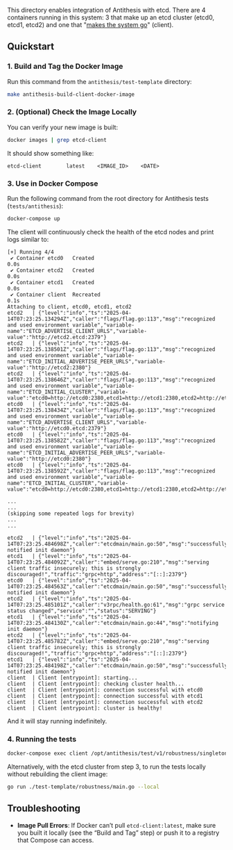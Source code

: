 This directory enables integration of Antithesis with etcd. There are 4 containers running in this system: 3 that make up an etcd cluster (etcd0, etcd1, etcd2) and one that "[makes the system go](https://antithesis.com/docs/getting_started/basic_test_hookup/)" (client).

## Quickstart

### 1. Build and Tag the Docker Image

Run this command from the `antithesis/test-template` directory:

```bash
make antithesis-build-client-docker-image
```

### 2. (Optional) Check the Image Locally

You can verify your new image is built:

```bash
docker images | grep etcd-client
```

It should show something like:

```
etcd-client        latest    <IMAGE_ID>    <DATE>
```

### 3. Use in Docker Compose

Run the following command from the root directory for Antithesis tests (`tests/antithesis`):

```bash
docker-compose up
```

The client will continuously check the health of the etcd nodes and print logs similar to:

```
[+] Running 4/4
 ✔ Container etcd0   Created                                                                                                                                                 0.0s 
 ✔ Container etcd2   Created                                                                                                                                                 0.0s 
 ✔ Container etcd1   Created                                                                                                                                                 0.0s 
 ✔ Container client  Recreated                                                                                                                                               0.1s 
Attaching to client, etcd0, etcd1, etcd2
etcd2   | {"level":"info","ts":"2025-04-14T07:23:25.134294Z","caller":"flags/flag.go:113","msg":"recognized and used environment variable","variable-name":"ETCD_ADVERTISE_CLIENT_URLS","variable-value":"http://etcd2.etcd:2379"}
etcd2   | {"level":"info","ts":"2025-04-14T07:23:25.138501Z","caller":"flags/flag.go:113","msg":"recognized and used environment variable","variable-name":"ETCD_INITIAL_ADVERTISE_PEER_URLS","variable-value":"http://etcd2:2380"}
etcd2   | {"level":"info","ts":"2025-04-14T07:23:25.138646Z","caller":"flags/flag.go:113","msg":"recognized and used environment variable","variable-name":"ETCD_INITIAL_CLUSTER","variable-value":"etcd0=http://etcd0:2380,etcd1=http://etcd1:2380,etcd2=http://etcd2:2380"}
etcd0   | {"level":"info","ts":"2025-04-14T07:23:25.138434Z","caller":"flags/flag.go:113","msg":"recognized and used environment variable","variable-name":"ETCD_ADVERTISE_CLIENT_URLS","variable-value":"http://etcd0.etcd:2379"}
etcd0   | {"level":"info","ts":"2025-04-14T07:23:25.138582Z","caller":"flags/flag.go:113","msg":"recognized and used environment variable","variable-name":"ETCD_INITIAL_ADVERTISE_PEER_URLS","variable-value":"http://etcd0:2380"}
etcd0   | {"level":"info","ts":"2025-04-14T07:23:25.138592Z","caller":"flags/flag.go:113","msg":"recognized and used environment variable","variable-name":"ETCD_INITIAL_CLUSTER","variable-value":"etcd0=http://etcd0:2380,etcd1=http://etcd1:2380,etcd2=http://etcd2:2380"}

...
...
(skipping some repeated logs for brevity)
...
...

etcd2   | {"level":"info","ts":"2025-04-14T07:23:25.484698Z","caller":"etcdmain/main.go:50","msg":"successfully notified init daemon"}
etcd1   | {"level":"info","ts":"2025-04-14T07:23:25.484092Z","caller":"embed/serve.go:210","msg":"serving client traffic insecurely; this is strongly discouraged!","traffic":"grpc+http","address":"[::]:2379"}
etcd0   | {"level":"info","ts":"2025-04-14T07:23:25.484563Z","caller":"etcdmain/main.go:50","msg":"successfully notified init daemon"}
etcd2   | {"level":"info","ts":"2025-04-14T07:23:25.485101Z","caller":"v3rpc/health.go:61","msg":"grpc service status changed","service":"","status":"SERVING"}
etcd1   | {"level":"info","ts":"2025-04-14T07:23:25.484130Z","caller":"etcdmain/main.go:44","msg":"notifying init daemon"}
etcd2   | {"level":"info","ts":"2025-04-14T07:23:25.485782Z","caller":"embed/serve.go:210","msg":"serving client traffic insecurely; this is strongly discouraged!","traffic":"grpc+http","address":"[::]:2379"}
etcd1   | {"level":"info","ts":"2025-04-14T07:23:25.484198Z","caller":"etcdmain/main.go:50","msg":"successfully notified init daemon"}
client  | Client [entrypoint]: starting...
client  | Client [entrypoint]: checking cluster health...
client  | Client [entrypoint]: connection successful with etcd0
client  | Client [entrypoint]: connection successful with etcd1
client  | Client [entrypoint]: connection successful with etcd2
client  | Client [entrypoint]: cluster is healthy!
```

And it will stay running indefinitely.

### 4. Running the tests

```bash
docker-compose exec client /opt/antithesis/test/v1/robustness/singleton_driver_main`
```

Alternatively, with the etcd cluster from step 3, to run the tests locally without rebuilding the client image:

```bash
go run ./test-template/robustness/main.go --local
```

## Troubleshooting

- **Image Pull Errors**: If Docker can’t pull `etcd-client:latest`, make sure you built it locally (see the “Build and Tag” step) or push it to a registry that Compose can access.
